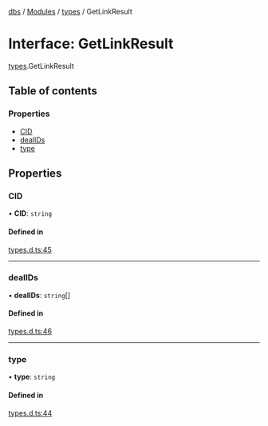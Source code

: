 [dbs](../README.md) / [Modules](../modules.md) / [types](../modules/types.md) / GetLinkResult

# Interface: GetLinkResult

[types](../modules/types.md).GetLinkResult

## Table of contents

### Properties

- [CID](types.GetLinkResult.md#cid)
- [dealIDs](types.GetLinkResult.md#dealids)
- [type](types.GetLinkResult.md#type)

## Properties

### CID

• **CID**: `string`

#### Defined in

[types.d.ts:45](https://github.com/oceanprotocol/dbs.js/blob/5c4c168/src/types.d.ts#L45)

---

### dealIDs

• **dealIDs**: `string`[]

#### Defined in

[types.d.ts:46](https://github.com/oceanprotocol/dbs.js/blob/5c4c168/src/types.d.ts#L46)

---

### type

• **type**: `string`

#### Defined in

[types.d.ts:44](https://github.com/oceanprotocol/dbs.js/blob/5c4c168/src/types.d.ts#L44)
